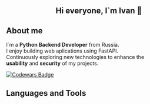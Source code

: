 ## <center>Hi everyone, I`m Ivan 👋</center>

## About me
I`m a **Python Backend Developer** from Russia.\
I enjoy building web aplications using FastAPI.\
Continuously exploring new technologies to enhance the\
**usability** and **security** of my projects.

[![Codewars Badge](https://www.codewars.com/users/eztoen/badges/large)](https://www.codewars.com/users/eztoen)

## Languages and Tools 